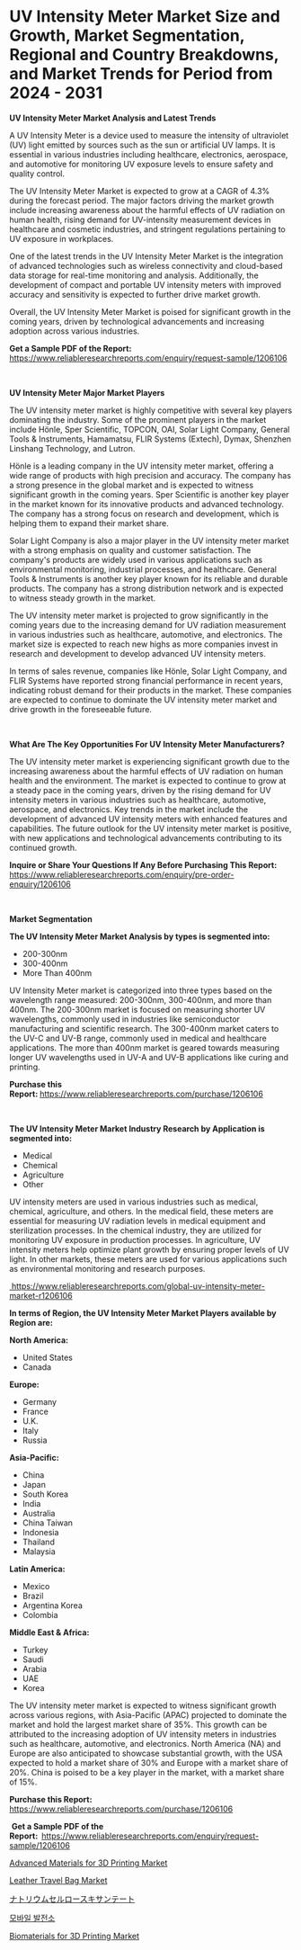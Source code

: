 <p><h1>UV Intensity Meter Market Size and Growth, Market Segmentation, Regional and Country Breakdowns, and Market Trends for Period from 2024 -  2031</h1></p><p><strong>UV Intensity Meter Market Analysis and Latest Trends</strong></p>
<p><p>A UV Intensity Meter is a device used to measure the intensity of ultraviolet (UV) light emitted by sources such as the sun or artificial UV lamps. It is essential in various industries including healthcare, electronics, aerospace, and automotive for monitoring UV exposure levels to ensure safety and quality control.</p><p>The UV Intensity Meter Market is expected to grow at a CAGR of 4.3% during the forecast period. The major factors driving the market growth include increasing awareness about the harmful effects of UV radiation on human health, rising demand for UV-intensity measurement devices in healthcare and cosmetic industries, and stringent regulations pertaining to UV exposure in workplaces.</p><p>One of the latest trends in the UV Intensity Meter Market is the integration of advanced technologies such as wireless connectivity and cloud-based data storage for real-time monitoring and analysis. Additionally, the development of compact and portable UV intensity meters with improved accuracy and sensitivity is expected to further drive market growth.</p><p>Overall, the UV Intensity Meter Market is poised for significant growth in the coming years, driven by technological advancements and increasing adoption across various industries.</p></p>
<p><strong>Get a Sample PDF of the Report:&nbsp;</strong> <a href="https://www.reliableresearchreports.com/enquiry/request-sample/1206106">https://www.reliableresearchreports.com/enquiry/request-sample/1206106</a></p>
<p>&nbsp;</p>
<p><strong>UV Intensity Meter Major Market Players</strong></p>
<p><p>The UV intensity meter market is highly competitive with several key players dominating the industry. Some of the prominent players in the market include Hönle, Sper Scientific, TOPCON, OAI, Solar Light Company, General Tools & Instruments, Hamamatsu, FLIR Systems (Extech), Dymax, Shenzhen Linshang Technology, and Lutron.</p><p>Hönle is a leading company in the UV intensity meter market, offering a wide range of products with high precision and accuracy. The company has a strong presence in the global market and is expected to witness significant growth in the coming years. Sper Scientific is another key player in the market known for its innovative products and advanced technology. The company has a strong focus on research and development, which is helping them to expand their market share.</p><p>Solar Light Company is also a major player in the UV intensity meter market with a strong emphasis on quality and customer satisfaction. The company's products are widely used in various applications such as environmental monitoring, industrial processes, and healthcare. General Tools & Instruments is another key player known for its reliable and durable products. The company has a strong distribution network and is expected to witness steady growth in the market.</p><p>The UV intensity meter market is projected to grow significantly in the coming years due to the increasing demand for UV radiation measurement in various industries such as healthcare, automotive, and electronics. The market size is expected to reach new highs as more companies invest in research and development to develop advanced UV intensity meters.</p><p>In terms of sales revenue, companies like Hönle, Solar Light Company, and FLIR Systems have reported strong financial performance in recent years, indicating robust demand for their products in the market. These companies are expected to continue to dominate the UV intensity meter market and drive growth in the foreseeable future.</p></p>
<p>&nbsp;</p>
<p><strong>What Are The Key Opportunities For UV Intensity Meter Manufacturers?</strong></p>
<p><p>The UV intensity meter market is experiencing significant growth due to the increasing awareness about the harmful effects of UV radiation on human health and the environment. The market is expected to continue to grow at a steady pace in the coming years, driven by the rising demand for UV intensity meters in various industries such as healthcare, automotive, aerospace, and electronics. Key trends in the market include the development of advanced UV intensity meters with enhanced features and capabilities. The future outlook for the UV intensity meter market is positive, with new applications and technological advancements contributing to its continued growth.</p></p>
<p><strong>Inquire or Share Your Questions If Any Before Purchasing This Report:</strong> <a href="https://www.reliableresearchreports.com/enquiry/pre-order-enquiry/1206106">https://www.reliableresearchreports.com/enquiry/pre-order-enquiry/1206106</a></p>
<p>&nbsp;</p>
<p><strong>Market Segmentation</strong></p>
<p><strong>The UV Intensity Meter Market Analysis by types is segmented into:</strong></p>
<p><ul><li>200-300nm</li><li>300-400nm</li><li>More Than 400nm</li></ul></p>
<p><p>UV Intensity Meter market is categorized into three types based on the wavelength range measured: 200-300nm, 300-400nm, and more than 400nm. The 200-300nm market is focused on measuring shorter UV wavelengths, commonly used in industries like semiconductor manufacturing and scientific research. The 300-400nm market caters to the UV-C and UV-B range, commonly used in medical and healthcare applications. The more than 400nm market is geared towards measuring longer UV wavelengths used in UV-A and UV-B applications like curing and printing.</p></p>
<p><strong>Purchase this Report:&nbsp;</strong><a href="https://www.reliableresearchreports.com/purchase/1206106">https://www.reliableresearchreports.com/purchase/1206106</a></p>
<p>&nbsp;</p>
<p><strong>The UV Intensity Meter Market Industry Research by Application is segmented into:</strong></p>
<p><ul><li>Medical</li><li>Chemical</li><li>Agriculture</li><li>Other</li></ul></p>
<p><p>UV intensity meters are used in various industries such as medical, chemical, agriculture, and others. In the medical field, these meters are essential for measuring UV radiation levels in medical equipment and sterilization processes. In the chemical industry, they are utilized for monitoring UV exposure in production processes. In agriculture, UV intensity meters help optimize plant growth by ensuring proper levels of UV light. In other markets, these meters are used for various applications such as environmental monitoring and research purposes.</p></p>
<p><a href="https://www.reliableresearchreports.com/global-uv-intensity-meter-market-r1206106">&nbsp;https://www.reliableresearchreports.com/global-uv-intensity-meter-market-r1206106</a></p>
<p><strong>In terms of Region, the UV Intensity Meter Market Players available by Region are:</strong></p>
<p>
    <p> <strong> North America: </strong>
        <ul>
            <li>United States</li>
            <li>Canada</li>
        </ul>
        </p> 
    <p> <strong> Europe: </strong>
        <ul>
            <li>Germany</li>
            <li>France</li>
            <li>U.K.</li>
            <li>Italy</li>
            <li>Russia</li>
        </ul>
        </p> 
    <p> <strong> Asia-Pacific: </strong>
        <ul>
            <li>China</li>
            <li>Japan</li>
            <li>South Korea</li>
            <li>India</li>
            <li>Australia</li>
            <li>China Taiwan</li>
            <li>Indonesia</li>
            <li>Thailand</li>
            <li>Malaysia</li>
        </ul>
        </p> 
    <p> <strong> Latin America: </strong>
        <ul>
            <li>Mexico</li>
            <li>Brazil</li>
            <li>Argentina Korea</li>
            <li>Colombia</li>
        </ul>
        </p> 
    <p> <strong> Middle East & Africa: </strong>
        <ul>
            <li>Turkey</li>
            <li>Saudi</li>
            <li>Arabia</li>
            <li>UAE</li>
            <li>Korea</li>
        </ul>
    </p>
    </p>
<p><p>The UV intensity meter market is expected to witness significant growth across various regions, with Asia-Pacific (APAC) projected to dominate the market and hold the largest market share of 35%. This growth can be attributed to the increasing adoption of UV intensity meters in industries such as healthcare, automotive, and electronics. North America (NA) and Europe are also anticipated to showcase substantial growth, with the USA expected to hold a market share of 30% and Europe with a market share of 20%. China is poised to be a key player in the market, with a market share of 15%.</p></p>
<p><strong>Purchase this Report: </strong><a href="https://www.reliableresearchreports.com/purchase/1206106">https://www.reliableresearchreports.com/purchase/1206106</a></p>
<p>&nbsp;<strong>Get a Sample PDF of the Report:&nbsp;&nbsp;</strong><a href="https://www.reliableresearchreports.com/enquiry/request-sample/1206106">https://www.reliableresearchreports.com/enquiry/request-sample/1206106</a></p>
<p><strong></strong></p>
<p><p><a href="https://issuu.com/reportprime-2/docs/advanced-materials-for-3d-printing-market-size-203">Advanced Materials for 3D Printing Market</a></p><p><a href="https://www.linkedin.com/pulse/leather-travel-bag-market-outlook-industry-overview-forecast-p09kf?trackingId=4fhjFBg9i%2FHN5jU5ogiNiA%3D%3D">Leather Travel Bag Market</a></p><p><a href="https://github.com/bucuel854722/Market-Research-Report-List-1/blob/main/455133731336.md">ナトリウムセルロースキサンテート</a></p><p><a href="https://github.com/khytkeqagplkzqvh/Market-Research-Report-List-1/blob/main/930511228828.md">모바일 발전소</a></p><p><a href="https://issuu.com/reportprime-2/docs/biomaterials-for-3d-printing-market-size-2030.pptx">Biomaterials for 3D Printing Market</a></p></p>